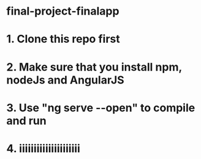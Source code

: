 # final-project-finalapp

# 1. Clone this repo first
# 2. Make sure that you install npm, nodeJs and AngularJS
# 3. Use "ng serve --open" to compile and run 
# 4. iiiiiiiiiiiiiiiiiiiii